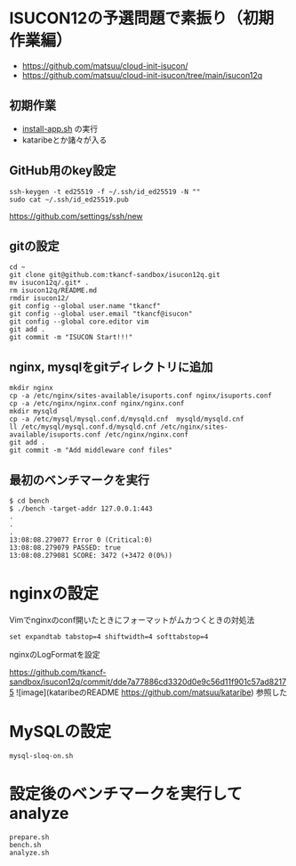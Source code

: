 # ISUCON12の予選問題で素振り（初期作業編）

- https://github.com/matsuu/cloud-init-isucon/
- https://github.com/matsuu/cloud-init-isucon/tree/main/isucon12q

## 初期作業

- [install-app.sh](https://github.com/hiroyasuhajime/scripts?tab=readme-ov-file#install-appsh) の実行
- kataribeとか諸々が入る

## GitHub用のkey設定

```
ssh-keygen -t ed25519 -f ~/.ssh/id_ed25519 -N ""
sudo cat ~/.ssh/id_ed25519.pub
```

https://github.com/settings/ssh/new

## gitの設定

```
cd ~
git clone git@github.com:tkancf-sandbox/isucon12q.git
mv isucon12q/.git* .
rm isucon12q/README.md
rmdir isucon12/
git config --global user.name "tkancf"
git config --global user.email "tkancf@isucon"
git config --global core.editor vim
git add .
git commit -m "ISUCON Start!!!"
```

## nginx, mysqlをgitディレクトリに追加

```
mkdir nginx
cp -a /etc/nginx/sites-available/isuports.conf nginx/isuports.conf
cp -a /etc/nginx/nginx.conf nginx/nginx.conf
mkdir mysqld
cp -a /etc/mysql/mysql.conf.d/mysqld.cnf  mysqld/mysqld.cnf
ll /etc/mysql/mysql.conf.d/mysqld.cnf /etc/nginx/sites-available/isuports.conf /etc/nginx/nginx.conf
git add .
git commit -m "Add middleware conf files"
```

## 最初のベンチマークを実行
```
$ cd bench
$ ./bench -target-addr 127.0.0.1:443
.
.
.
13:08:08.279077 Error 0 (Critical:0)
13:08:08.279079 PASSED: true
13:08:08.279081 SCORE: 3472 (+3472 0(0%))
```

# nginxの設定

Vimでnginxのconf開いたときにフォーマットがムカつくときの対処法

```
set expandtab tabstop=4 shiftwidth=4 softtabstop=4
```

nginxのLogFormatを設定

https://github.com/tkancf-sandbox/isucon12q/commit/dde7a77886cd3320d0e9c56d11f901c57ad82175
![image](kataribeのREADME https://github.com/matsuu/kataribe) 参照した

# MySQLの設定

```
mysql-sloq-on.sh
```

# 設定後のベンチマークを実行して analyze

```
prepare.sh
bench.sh
analyze.sh
```
